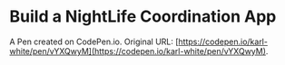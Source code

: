 # Build a NightLife Coordination App

A Pen created on CodePen.io. Original URL: [https://codepen.io/karl-white/pen/vYXQwyM](https://codepen.io/karl-white/pen/vYXQwyM).


